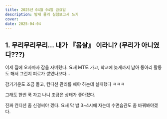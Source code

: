 ```yaml
---
title: 2025년 04월 04일 금요일
description: 밤새 물리 실험보고서 쓰기
cover:
date: 2025-04-04
---
```


## 1. 무리무리무리... 내가 『몸살』 이라니? (무리가 아니였다???)

어제 집에 오자마자 잠을 자버렸다. 요새 MT도 가고, 학교에 늦게까지 남아 동아리 활동도 해서 그런지 피로가 쌓였나보다...

감기기운도 조금 돌고, 컨디션 관리를 해야 하는데 실패했다 ㅋㅋㅋ

그래도 한번 푹 자고 나니 조금은 상태가 좋아졌다.

진짜 컨디션 좀 신경써야 겠다. 요새 막 밤 3~4시에 자는데 수면습관도 좀 바꿔봐야겠다.
